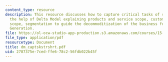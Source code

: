 ```yaml
---
content_type: resource
description: This resource discusses how to capture critical tasks of strategy with
  the help of Delta Model explaining products and service scope, customer scope, complementors
  scope, segmentation to guide the decommoditization of the business for Siemens Power
  Generation.
file: https://ol-ocw-studio-app-production.s3.amazonaws.com/courses/15-904-strategic-management-ii-fall-2005/2787375e7cedffe678c256fdb022b45f_dm_captskstrshrt.pdf
file_type: application/pdf
resourcetype: Document
title: dm_captskstrshrt.pdf
uid: 2787375e-7ced-ffe6-78c2-56fdb022b45f
---
```

